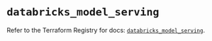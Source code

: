 # `databricks_model_serving`

Refer to the Terraform Registry for docs: [`databricks_model_serving`](https://registry.terraform.io/providers/databricks/databricks/1.58.0/docs/resources/model_serving).
